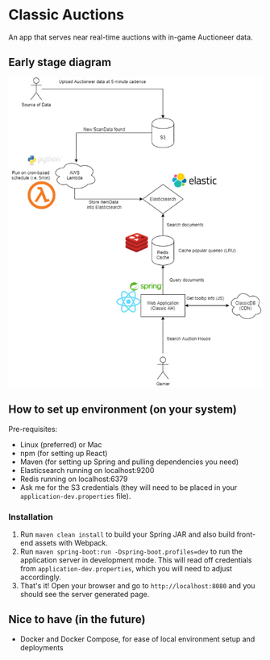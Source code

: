 # Classic Auctions
An app that serves near real-time auctions with in-game Auctioneer data.

## Early stage diagram
![diag](src/main/ClassicAH.png)

## How to set up environment (on your system)
Pre-requisites:
- Linux (preferred) or Mac
- npm (for setting up React)
- Maven (for setting up Spring and pulling dependencies you need)
- Elasticsearch running on localhost:9200
- Redis running on localhost:6379
- Ask me for the S3 credentials (they will need to be placed in your `application-dev.properties` file).

### Installation
1. Run `maven clean install` to build your Spring JAR and also build front-end assets with Webpack.
2. Run `maven spring-boot:run -Dspring-boot.profiles=dev` to run the application server in development mode.
This will read off credentials from `application-dev.properties`, which you will need to adjust accordingly.
3. That's it! Open your browser and go to `http://localhost:8080` and you should see the server generated page.



## Nice to have (in the future)
- Docker and Docker Compose, for ease of local environment setup and deployments